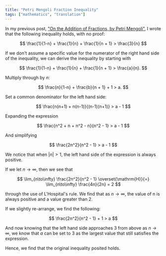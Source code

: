```yaml
---
title: "Petri Mengoli Fraction Inequality"
tags: ["mathematics", "translation"]
---
```


In my previous post, ["On the Addition of Fractions, by Petri Mengoli"](/blog/post/2025-03-16-on-the-addition-of-fractions), I
wrote that the following inequality holds, with no proof<!--truncate-->:

$$
\frac{1}{1-n} + \frac{1}{n} + \frac{1}{n + 1} > \frac{3}{n}
$$

If we don't assume a specific value for the numerator of the right hand side of the
inequality, we can derive the inequality by starting with

$$
\frac{1}{1-n} + \frac{1}{n} + \frac{1}{n + 1} > \frac{a}{n}.
$$

Multiply through by $n$:

$$
\frac{n}{1-n} + \frac{b}{n + 1} + 1 > a.
$$

Set a common denominator for the left hand side:

$$
\frac{n(n+1) + n(n-1)}{(n-1)(n+1)} > a - 1
$$

Expanding the expression

$$
\frac{n^2 + n + n^2 - n}{n^2 - 1} > a - 1
$$

And simplifying

$$
\frac{2n^2}{n^2 - 1} > a - 1
$$

We notice that when $|n| > 1$, the left hand side of the expression is always positive.

If we let $n\to\infty$, then we see that

$$
\lim_{n\to\infty} \frac{2n^2}{n^2 - 1} \overset{\mathrm{H}}{=} \lim_{n\to\infty} \frac{4n}{2n} = 2
$$

through the use of L'Hospital's rule. We find that as $n\to\infty$, the value of n is always positive and a value greater than 2.

If we slightly re-arrange, we find the following:

$$
\frac{2n^2}{n^2 - 1} + 1 > a
$$

And now knowing that the left hand side approaches 3 from above as $n\to\infty$, we know
that $a$ can be set to $3$ as the largest value that still satisfies the expression.

Hence, we find that the original inequality posited holds.
